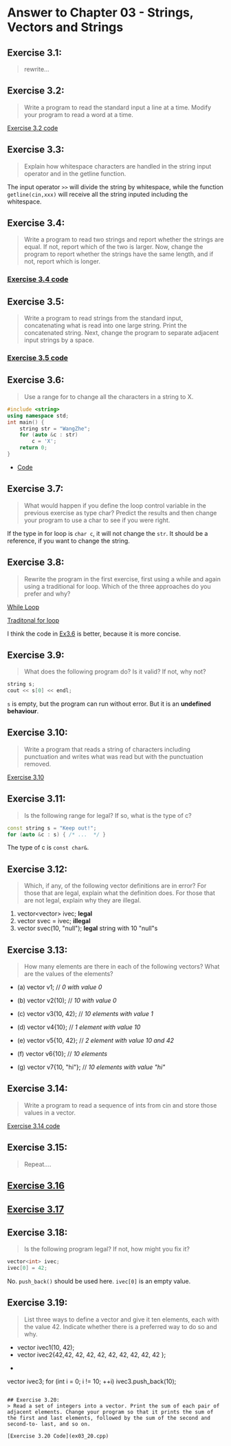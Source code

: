 # Answer to Chapter 03 - Strings, Vectors and Strings

## Exercise 3.1:
> rewrite...

## Exercise 3.2:
> Write a program to read the standard input a line at a time. Modify your program to read a word at a time.

[Exercise 3.2 code](ex03_01.cpp)

## Exercise 3.3:
> Explain how whitespace characters are handled in the string input operator and in the getline function.

The input operator `>>` will divide the string by whitespace, while the function `getline(cin,xxx)` will receive all the string inputed including the whitespace.

## Exercise 3.4:
> Write a program to read two strings and report whether the strings are equal. If not, report which of the two is larger. Now, change the program to report whether the strings have the same length, and if not, report which is longer.

### [Exercise 3.4 code](ex03_04.cpp)

## Exercise 3.5:
> Write a program to read strings from the standard input, concatenating what is read into one large string. Print the concatenated string. Next, change the program to separate adjacent input strings by a space.

### [Exercise 3.5 code](ex03_05.cpp)

## Exercise 3.6:
> Use a range for to change all the characters in a string to X.

```c++
#include <string>
using namespace std;
int main() {
	string str = "WangZhe";
	for (auto &c : str)
		c = 'X';
	return 0;
}
```
- [Code](ex03_06.cpp)

## Exercise 3.7:
> What would happen if you define the loop control variable in the previous exercise as type char? Predict the results and then change your program to use a char to see if you were right.

If the type in for loop is `char c`, it will not change the `str`. It should be a reference, if you want to change the string.

## Exercise 3.8:
> Rewrite the program in the first exercise, first using a while and again using a traditional for loop. Which of the three approaches do you prefer and why?

[While Loop](ex03_08_1.cpp)

[Traditonal for loop](ex03_08_2.cpp)

I think the code in [Ex3.6](ex03-06.cpp) is better, because it is more concise.

## Exercise 3.9:
> What does the following program do? Is it valid? If not, why not?
```cpp
string s;
cout << s[0] << endl;
```

`s` is empty, but the program can run without error. But it is an **undefined behaviour**.

## Exercise 3.10:
>Write a program that reads a string of characters including punctuation and writes what was read but with the punctuation removed.

[Exercise 3.10](ex03_10.cpp)

## Exercise 3.11:
> Is the following range for legal? If so, what is the type of c?
```cpp
const string s = "Keep out!";
for (auto &c : s) { /* ...  */ }
```

The type of c is `const char&`.

## Exercise 3.12:
> Which, if any, of the following vector definitions are in error? For those that are legal, explain what the definition does. For those that are not legal, explain why they are illegal.

1. vector<vector<int>> ivec;         **legal**
2. vector<string> svec = ivec;       **illegal**
3. vector<string> svec(10, "null");  **legal** string with 10 "null"s

## Exercise 3.13:
> How many elements are there in each of the following vectors? What are the values of the elements?

- (a) vector<int> v1; //  *0 with value 0*

- (b) vector<int> v2(10);  // *10 with value 0*

- (c) vector<int> v3(10, 42); // *10 elements with value 1*

- (d) vector<int> v4{10}; // *1 element with value 10*

- (e) vector<int> v5{10, 42}; // *2 element with value 10 and 42*

- (f) vector<string> v6{10}; // *10 elements*

- (g) vector<string> v7{10, "hi"}; // *10 elements with value "hi"*

## Exercise 3.14:
> Write a program to read a sequence of ints from cin and store those values in a vector.

[Exercise 3.14 code](ex03_14.cpp)

## Exercise 3.15:
> Repeat....

## [Exercise 3.16](ex03_16.cpp)

## [Exercise 3.17](ex03_17.cpp)

## Exercise 3.18:
> Is the following program legal? If not, how might you fix it?
```cpp
vector<int> ivec;
ivec[0] = 42;
```

No. `push_back()` should be used here. `ivec[0]` is an empty value.

## Exercise 3.19:
> List three ways to define a vector and give it ten elements, each with the value 42. Indicate whether there is a preferred way to do so and why.

- vector<int> ivec1(10, 42);
- vector<int> ivec2{42,42, 42, 42, 42, 42, 42, 42, 42, 42 };
- ```cpp
vector<int> ivec3;
for (int i = 0; i != 10; ++i)
    ivec3.push_back(10);
```

## Exercise 3.20:
> Read a set of integers into a vector. Print the sum of each pair of adjacent elements. Change your program so that it prints the sum of the first and last elements, followed by the sum of the second and second-to- last, and so on.

[Exercise 3.20 Code](ex03_20.cpp)


